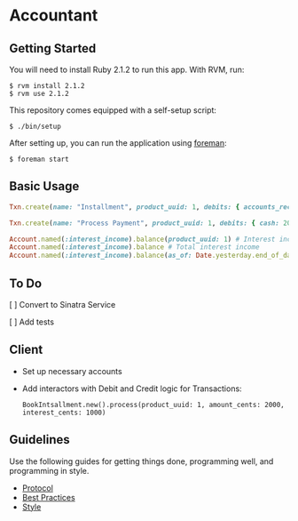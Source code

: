 Accountant
==========

Getting Started
---------------

You will need to install Ruby 2.1.2 to run this app. With RVM, run:

    $ rvm install 2.1.2
    $ rvm use 2.1.2

This repository comes equipped with a self-setup script:

    $ ./bin/setup

After setting up, you can run the application using [foreman]:

    $ foreman start

[foreman]: http://ddollar.github.io/foreman/

Basic Usage
-----------

```ruby
Txn.create(name: "Installment", product_uuid: 1, debits: { accounts_receivable: 2000 }, credits: { interest_income: 1000, loans: 1000 })

Txn.create(name: "Process Payment", product_uuid: 1, debits: { cash: 2000 }, credits: { accounts_receivable: 2000 })

Account.named(:interest_income).balance(product_uuid: 1) # Interest income from Loan 1
Account.named(:interest_income).balance # Total interest income
Account.named(:interest_income).balance(as_of: Date.yesterday.end_of_day) # Total interest income as of a point in time
```

To Do
-----

[ ] Convert to Sinatra Service

[ ] Add tests

Client
------

* Set up necessary accounts
* Add interactors with Debit and Credit logic for Transactions:

  `BookIntsallment.new().process(product_uuid: 1, amount_cents: 2000, interest_cents: 1000)`

Guidelines
----------

Use the following guides for getting things done, programming well, and
programming in style.

* [Protocol](http://github.com/thoughtbot/guides/blob/master/protocol)
* [Best Practices](http://github.com/thoughtbot/guides/blob/master/best-practices)
* [Style](http://github.com/thoughtbot/guides/blob/master/style)

